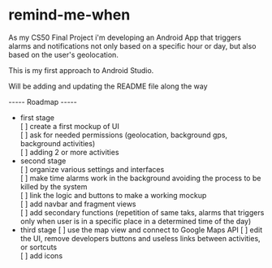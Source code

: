 # remind-me-when

As my CS50 Final Project i'm developing an Android App that triggers alarms and notifications not only based on a specific hour or day, but also based on the user's geolocation.

This is my first approach to Android Studio.

Will be adding and updating the README file along the way

----- Roadmap -----
- first stage  
  [ ] create a first mockup of UI  
  [ ] ask for needed permissions (geolocation, background gps, background activities)  
  [ ] adding 2 or more activities  
- second stage  
  [ ] organize various settings and interfaces    
  [ ] make time alarms work in the background avoiding the process to be killed by the system  
  [ ] link the logic and buttons to make a working mockup  
  [ ] add navbar and fragment views  
  [ ] add secondary functions (repetition of same taks, alarms that triggers only when user is in a specific place in a determined time of the day)  
- third stage
  [ ] use the map view and connect to Google Maps API
  [ ] edit the UI, remove developers buttons and useless links between activities, or sortcuts  
  [ ] add icons  
 
